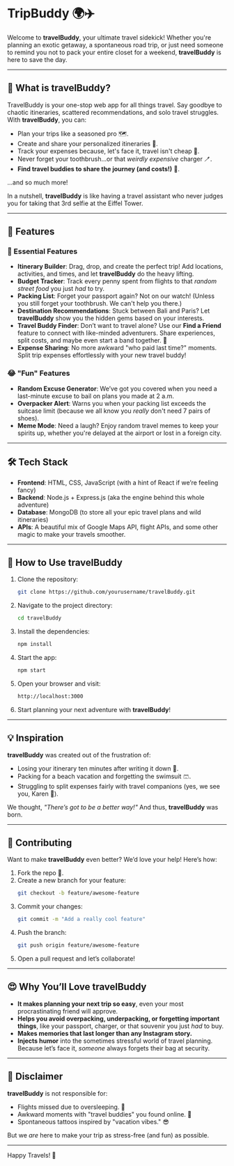 # TripBuddy 🌍✈️

Welcome to **travelBuddy**, your ultimate travel sidekick! Whether you're planning an exotic getaway, a spontaneous road trip, or just need someone to remind you not to pack your entire closet for a weekend, **travelBuddy** is here to save the day.

---

## 🧐 What is travelBuddy?

TravelBuddy is your one-stop web app for all things travel. Say goodbye to chaotic itineraries, scattered recommendations, and solo travel struggles. With **travelBuddy**, you can:

- Plan your trips like a seasoned pro 🗺️.
- Create and share your personalized itineraries 📅.
- Track your expenses because, let's face it, travel isn't cheap 💸.
- Never forget your toothbrush...or that *weirdly expensive* charger 🪥.
- **Find travel buddies to share the journey (and costs!)** 👫.

...and so much more!

In a nutshell, **travelBuddy** is like having a travel assistant who never judges you for taking that 3rd selfie at the Eiffel Tower.

---

## 🚀 Features

### 🌟 Essential Features

- **Itinerary Builder**: Drag, drop, and create the perfect trip! Add locations, activities, and times, and let **travelBuddy** do the heavy lifting.
- **Budget Tracker**: Track every penny spent from flights to that *random street food* you just *had* to try.
- **Packing List**: Forget your passport again? Not on our watch! (Unless you still forget your toothbrush. We can't help you there.)
- **Destination Recommendations**: Stuck between Bali and Paris? Let **travelBuddy** show you the hidden gems based on your interests.
- **Travel Buddy Finder**: Don’t want to travel alone? Use our **Find a Friend** feature to connect with like-minded adventurers. Share experiences, split costs, and maybe even start a band together. 🎤
- **Expense Sharing**: No more awkward "who paid last time?" moments. Split trip expenses effortlessly with your new travel buddy!

### 😂 "Fun" Features

- **Random Excuse Generator**: We’ve got you covered when you need a last-minute excuse to bail on plans you made at 2 a.m.
- **Overpacker Alert**: Warns you when your packing list exceeds the suitcase limit (because we all know you *really* don't need 7 pairs of shoes).
- **Meme Mode**: Need a laugh? Enjoy random travel memes to keep your spirits up, whether you're delayed at the airport or lost in a foreign city.

---

## 🛠️ Tech Stack

- **Frontend**: HTML, CSS, JavaScript (with a hint of React if we’re feeling fancy)
- **Backend**: Node.js + Express.js (aka the engine behind this whole adventure)
- **Database**: MongoDB (to store all your epic travel plans and wild itineraries)
- **APIs**: A beautiful mix of Google Maps API, flight APIs, and some other magic to make your travels smoother.

---

## 🎉 How to Use travelBuddy

1. Clone the repository:
   ```bash
   git clone https://github.com/yourusername/travelBuddy.git
   ```
2. Navigate to the project directory:
   ```bash
   cd travelBuddy
   ```
3. Install the dependencies:
   ```bash
   npm install
   ```
4. Start the app:
   ```bash
   npm start
   ```
5. Open your browser and visit:
   ```bash
   http://localhost:3000
   ```
6. Start planning your next adventure with **travelBuddy**!

---

## 💡 Inspiration

**travelBuddy** was created out of the frustration of:
- Losing your itinerary ten minutes after writing it down 📝.
- Packing for a beach vacation and forgetting the swimsuit 🩳.
- Struggling to split expenses fairly with travel companions (yes, we see you, Karen 👀).

We thought, *"There’s got to be a better way!"* And thus, **travelBuddy** was born.

---

## 🤝 Contributing

Want to make **travelBuddy** even better? We’d love your help! Here’s how:

1. Fork the repo 🍴.
2. Create a new branch for your feature:
   ```bash
   git checkout -b feature/awesome-feature
   ```
3. Commit your changes:
   ```bash
   git commit -m "Add a really cool feature"
   ```
4. Push the branch:
   ```bash
   git push origin feature/awesome-feature
   ```
5. Open a pull request and let’s collaborate!

---

## 😍 Why You’ll Love travelBuddy

- **It makes planning your next trip so easy**, even your most procrastinating friend will approve.
- **Helps you avoid overpacking, underpacking, or forgetting important things**, like your passport, charger, or that souvenir you just *had* to buy.
- **Makes memories that last longer than any Instagram story.**
- **Injects humor** into the sometimes stressful world of travel planning. Because let’s face it, *someone* always forgets their bag at security.

---

## 📢 Disclaimer

**travelBuddy** is not responsible for:
- Flights missed due to oversleeping. 🛌
- Awkward moments with "travel buddies" you found online. 😬
- Spontaneous tattoos inspired by "vacation vibes." 😎

But we *are* here to make your trip as stress-free (and fun) as possible.

---

Happy Travels! 🌟

